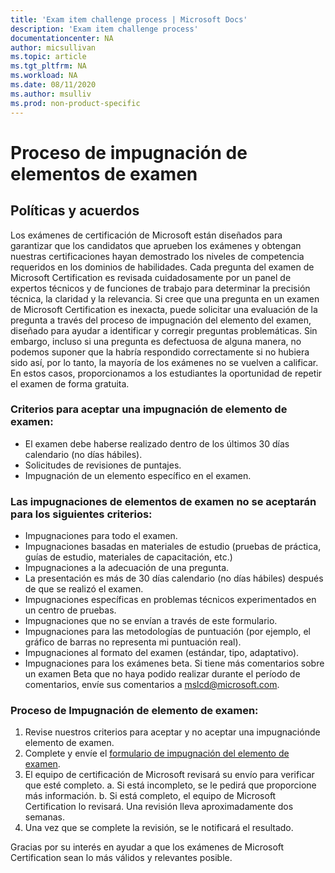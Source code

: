 ```yaml
---
title: 'Exam item challenge process | Microsoft Docs'
description: 'Exam item challenge process' 
documentationcenter: NA 
author: micsullivan
ms.topic: article
ms.tgt_pltfrm: NA
ms.workload: NA
ms.date: 08/11/2020
ms.author: msulliv
ms.prod: non-product-specific
---
```

# Proceso de impugnación de elementos de examen

## Políticas y acuerdos

Los exámenes de certificación de Microsoft están diseñados para garantizar que los candidatos que aprueben los exámenes y obtengan nuestras certificaciones hayan demostrado los niveles de competencia requeridos en los dominios de habilidades. Cada pregunta del examen de Microsoft Certification es revisada cuidadosamente por un panel de expertos técnicos y de funciones de trabajo para determinar la precisión técnica, la claridad y la relevancia. Si cree que una pregunta en un examen de Microsoft Certification es inexacta, puede solicitar una evaluación de la pregunta a través del proceso de impugnación del elemento del examen, diseñado para ayudar a identificar y corregir preguntas problemáticas. Sin embargo, incluso si una pregunta es defectuosa de alguna manera, no podemos suponer que la habría respondido correctamente si no hubiera sido así, por lo tanto, la mayoría de los exámenes no se vuelven a calificar. En estos casos, proporcionamos a los estudiantes la oportunidad de repetir el examen de forma gratuita.

### Criterios para aceptar una impugnación de elemento de examen:

- El examen debe haberse realizado dentro de los últimos 30 días calendario (no días hábiles).
- Solicitudes de revisiones de puntajes.
- Impugnación de un elemento específico en el examen.

### Las impugnaciones de elementos de examen no se aceptarán para los siguientes criterios:

- Impugnaciones para todo el examen.
- Impugnaciones basadas ​​en materiales de estudio (pruebas de práctica, guías de estudio, materiales de capacitación, etc.)
- Impugnaciones a la adecuación de una pregunta.
- La presentación es más de 30 días calendario (no días hábiles) después de que se realizó el examen.
- Impugnaciones específicas en problemas técnicos experimentados en un centro de pruebas.
- Impugnaciones que no se envían a través de este formulario.
- Impugnaciones para las metodologías de puntuación (por ejemplo, el gráfico de barras no representa mi puntuación real).
- Impugnaciones al formato del examen (estándar, tipo, adaptativo).
- Impugnaciones para los exámenes beta. Si tiene más comentarios sobre un examen Beta que no haya podido realizar durante el período de comentarios, envíe sus comentarios a [mslcd@microsoft.com](mailto:mslcd@microsoft.com).

### Proceso de Impugnación de elemento de examen:

1. Revise nuestros criterios para aceptar y no aceptar una impugnaciónde elemento de examen.
2. Complete y envíe el [formulario de impugnación del elemento de examen](https://forms.office.com/Pages/ResponsePage.aspx?id=v4j5cvGGr0GRqy180BHbR_ISAtLPKo9OtWclB8hC17dUOEpJNklTMlBWWFc0UUI2VjJBTUI5REVWUC4u).
3. El equipo de certificación de Microsoft revisará su envío para verificar que esté completo.
   a.	Si está incompleto, se le pedirá que proporcione más información.
   b.	Si está completo, el equipo de Microsoft Certification lo revisará. Una revisión lleva aproximadamente dos semanas.
4. Una vez que se complete la revisión, se le notificará el resultado.

Gracias por su interés en ayudar a que los exámenes de Microsoft Certification sean lo más válidos y relevantes posible.
